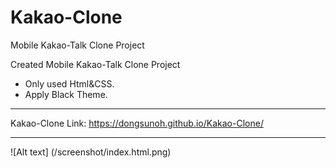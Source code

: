 # Kakao-Clone
Mobile Kakao-Talk Clone Project

Created Mobile Kakao-Talk Clone Project
 - Only used Html&CSS.
 - Apply Black Theme.

***

Kakao-Clone Link: https://dongsunoh.github.io/Kakao-Clone/

***

![Alt text] (/screenshot/index.html.png)
